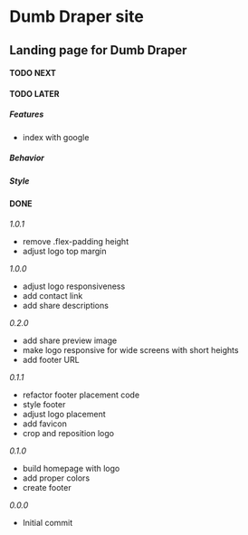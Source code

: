 # Dumb Draper site

## Landing page for Dumb Draper

#### TODO NEXT

#### TODO LATER

##### Features

- index with google

##### Behavior

##### Style

#### DONE

_1.0.1_

- remove .flex-padding height
- adjust logo top margin

_1.0.0_

- adjust logo responsiveness
- add contact link
- add share descriptions

_0.2.0_

- add share preview image
- make logo responsive for wide screens with short heights
- add footer URL

_0.1.1_

- refactor footer placement code
- style footer
- adjust logo placement
- add favicon
- crop and reposition logo

_0.1.0_

- build homepage with logo
- add proper colors
- create footer

_0.0.0_

- Initial commit
